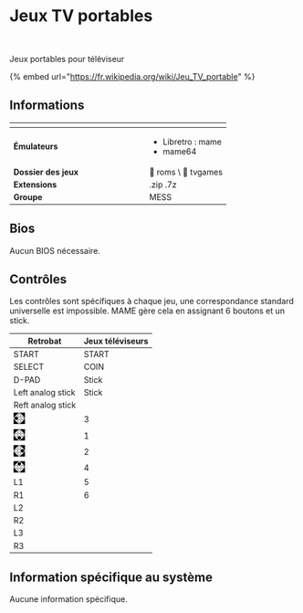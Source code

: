 # Jeux TV portables

<div align="left">

<figure><img src="https://github.com/fabricecaruso/es-theme-carbon/blob/master/art/logos/tvgames.png?raw=true" alt=""><figcaption></figcaption></figure>

</div>

Jeux portables pour téléviseur

{% embed url="https://fr.wikipedia.org/wiki/Jeu_TV_portable" %}

## Informations

<table data-header-hidden><thead><tr><th width="224"></th><th></th></tr></thead><tbody><tr><td><strong>Émulateurs</strong></td><td><ul><li>Libretro : mame</li><li>mame64</li></ul></td></tr><tr><td><strong>Dossier des jeux</strong></td><td><span data-gb-custom-inline data-tag="emoji" data-code="1f4c2">📂</span> roms \ <span data-gb-custom-inline data-tag="emoji" data-code="1f4c2">📂</span> tvgames</td></tr><tr><td><strong>Extensions</strong></td><td>.zip .7z</td></tr><tr><td><strong>Groupe</strong></td><td>MESS</td></tr></tbody></table>

## Bios

Aucun BIOS nécessaire.

## Contrôles

Les contrôles sont spécifiques à chaque jeu, une correspondance standard universelle est impossible. MAME gère cela en assignant 6 boutons et un stick.

| Retrobat                                       | Jeux téléviseurs |
| ---------------------------------------------- | ---------------- |
| START                                          | START            |
| SELECT                                         | COIN             |
| D-PAD                                          | Stick            |
| Left analog stick                              | Stick            |
| Reft analog stick                              |                  |
| ![](<../../../.gitbook/assets/image (32).png>) | 3                |
| ![](<../../../.gitbook/assets/image (19).png>) | 1                |
| ![](<../../../.gitbook/assets/image (6).png>)  | 2                |
| ![](<../../../.gitbook/assets/image (34).png>) | 4                |
| L1                                             | 5                |
| R1                                             | 6                |
| L2                                             |                  |
| R2                                             |                  |
| L3                                             |                  |
| R3                                             |                  |

## Information spécifique au système

Aucune information spécifique.
